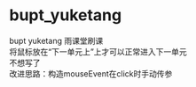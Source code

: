 # bupt_yuketang
bupt yuketang 雨课堂刷课  
将鼠标放在“下一单元上”上才可以正常进入下一单元  
不想写了  
改进思路：构造mouseEvent在click时手动传参  
